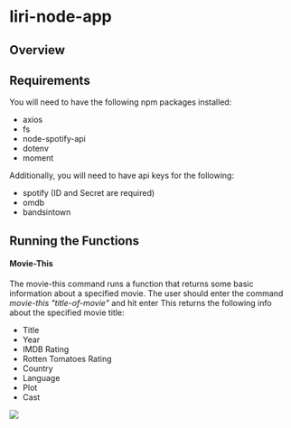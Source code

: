 # liri-node-app

## Overview



## Requirements
You will need to have the following npm packages installed:
* axios
* fs
* node-spotify-api
* dotenv
* moment

Additionally, you will need to have api keys for the following:
* spotify (ID and Secret are required)
* omdb
* bandsintown


## Running the Functions

#### Movie-This
The movie-this command runs a function that returns some basic information about a specified movie.
The user should enter the command *movie-this "title-of-movie"* and hit enter
This returns the following info about the specified movie title:
* Title
* Year
* IMDB Rating
* Rotten Tomatoes Rating
* Country
* Language
* Plot
* Cast

![](images/move-this.jpg)
